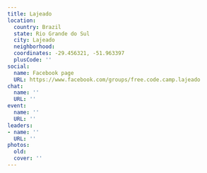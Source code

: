 ```yaml
---
title: Lajeado
location:
  country: Brazil
  state: Rio Grande do Sul
  city: Lajeado
  neighborhood: 
  coordinates: -29.456321, -51.963397
  plusCode: ''
social:
  name: Facebook page
  URL: https://www.facebook.com/groups/free.code.camp.lajeado
chat:
  name: ''
  URL: ''
event:
  name: ''
  URL: ''
leaders:
- name: ''
  URL: ''
photos:
  old: 
  cover: ''
---
```

